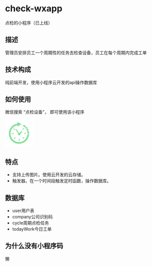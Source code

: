 # check-wxapp
点检的小程序（已上线）

## 描述
管理员安排员工一个周期性的任务去检查设备，员工在每个周期内完成工单

## 技术构成
纯前端开发，使用小程序云开发的api操作数据库

## 如何使用
微信搜索 “点检设备”， 即可使用该小程序    
    
![图标](./wxApp.png)

## 特点
- 支持上传图片。使用云开发的云存储。
- 触发器。在一个时间段触发定时函数，操作数据库。

## 数据库
- user用户表
- company公司识别码
- cycle周期点检任务
- todayWork今日工单

## 为什么没有小程序码
懒
